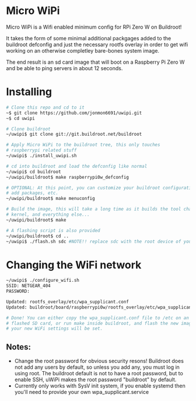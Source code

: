 # Micro WiPi
Micro WiPi is a Wifi enabled minimum config for RPi Zero W on Buildroot!

It takes the form of some minimal additional packgages added to the
buildroot defconfig and just the necessary rootfs overlay in order to
get wifi working on an otherwise completley bare-bones system image.

The end result is an sd card image that will boot on a Raspberry Pi Zero W 
and be able to ping servers in about 12 seconds.

# Installing

```bash
# Clone this repo and cd to it
~$ git clone https://github.com/jonmon6691/uwipi.git
~$ cd uwipi

# Clone buildroot
~/uwipi$ git clone git://git.buildroot.net/buildroot

# Apply Micro WiPi to the buildroot tree, this only touches
# raspberrypi related stuff
~/uwipi$ ./install_uwipi.sh

# cd into buildroot and load the defconfig like normal
~/uwipi$ cd buildroot
~/uwipi/buildroot$ make raspberrypi0w_defconfig

# OPTIONAL: At this point, you can customize your buildroot configuration,
# add packages, etc.
~/uwipi/buildroot$ make menuconfig

# Build the image, this will take a long time as it builds the tool chain,
# kernel, and everything else...
~/uwipi/buildroot$ make

# A flashing script is also provided
~/uwipi/buildroot$ cd ..
~/uwipi$ ./flash.sh sdc #NOTE!! replace sdc with the root device of your sd card
```

# Changing the WiFi network
``` bash
~/uwipi$ ./configure_wifi.sh
SSID: NETGEAR_404
PASSWORD: 

Updated: rootfs_overlay/etc/wpa_supplicant.conf
Updated: buildroot/board/raspberrypi0w/rootfs_overlay/etc/wpa_supplicant.conf

# Done! You can either copy the wpa_supplicant.conf file to /etc on an already
# flashed SD card, or run make inside buildroot, and flash the new image and
# your new WiFi settings will be set.

```
## Notes:
* Change the root password for obvious security resons! Buildroot does not add
any users by default, so unless you add any, you must log in using root. 
The buildroot default is not to have a root password, but to enable SSH,
uWiPi makes the root password "buildroot" by default. 
* Currently only works with SysV init system, if you enable systemd then you'll need to provide your own wpa\_supplicant.service

